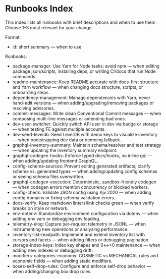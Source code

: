 # Runbooks Index

This index lists all runbooks with brief descriptions and when to use them. Choose 1–3 most relevant for your change.

Format:

- id: short summary — when to use

Runbooks:

- package-manager: Use Yarn for Node tasks; avoid npm — when editing package.json/scripts, installing deps, or writing CI/docs that run Node commands.
- readme-maintenance: Keep README accurate with docs-first structure and Yarn workflow — when changing docs structure, scripts, or onboarding steps.
- dependency-management: Manage dependencies with Yarn; never hand-edit versions — when adding/upgrading/removing packages or resolving advisories.
- commit-messages: Write clean Conventional Commit messages — when composing multi-line messages or amending bad ones.
- dev-user-switcher: Quickly switch API user in dev via badge or storage — when testing FE against multiple accounts.
- dev-seed-leveldb: Seed LevelDB with demo keys to visualize inventory — when bootstrapping dev data or demoing fallback.
- graphql-inventory-summary: Maintain schema/resolver and test strategy — when updating the inventory summary endpoint.
- graphql-codegen-hooks: Enforce typed docs/hooks, no inline gql — when adding/updating frontend GraphQL.
- config-schema-sources: Prevent editing generated artifacts; clarify schema vs. generated types — when adding/updating config schemas or seeing schema files overwritten.
- graphql-codegen-execution: Deterministic, sandbox-friendly codegen — when codegen errors mention concurrency or blocked workers.
- config-check: Validate JSON config using Ajv 2020 — when adding config domains or fixing schema validation errors.
- docs-verify: Keep markdown linters/link checks green — when verify breaks on style or network.
- env-dotenv: Standardize environment configuration via dotenv — when adding env vars or debugging env loading.
- telemetry-elog: Capture per-request telemetry in JSONL — when instrumenting new operations or analyzing performance.
- inventory-list-readpath: Implement and extend inventory list with cursors and facets — when adding filters or debugging pagination.
- storage-index-keys: Index key shapes and 0↔>0 maintenance — when adding new indexes or debugging drift.
- modifiers-categories-economy: COSMETIC vs MECHANICAL rules and economic fields — when adding static modifiers.
- boxes-self-drop-rules: Configure and enforce self-drop behavior — when adding/changing box drop rules.
